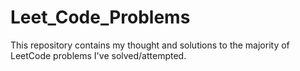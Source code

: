 # Leet_Code_Problems
This repository contains my thought and solutions to the majority of LeetCode problems I've solved/attempted.
